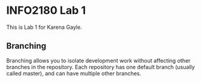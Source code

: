 # INFO2180 Lab 1

This is Lab 1 for Karena Gayle.

## Branching

Branching allows you to isolate development work without affecting other branches in the repository. Each repository has one default branch (usually called master), and can have multiple other branches.
